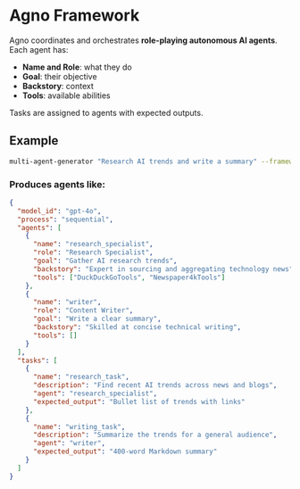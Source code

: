 # Agno Framework

Agno coordinates and orchestrates **role-playing autonomous AI agents**.
Each agent has:

- **Name and Role**: what they do
- **Goal**: their objective
- **Backstory**: context
- **Tools**: available abilities


Tasks are assigned to agents with expected outputs.

## Example

```bash
multi-agent-generator "Research AI trends and write a summary" --framework agno
```

### Produces agents like:
```json
{
  "model_id": "gpt-4o",
  "process": "sequential",
  "agents": [
    {
      "name": "research_specialist",
      "role": "Research Specialist",
      "goal": "Gather AI research trends",
      "backstory": "Expert in sourcing and aggregating technology news",
      "tools": ["DuckDuckGoTools", "Newspaper4kTools"]
    },
    {
      "name": "writer",
      "role": "Content Writer",
      "goal": "Write a clear summary",
      "backstory": "Skilled at concise technical writing",
      "tools": []
    }
  ],
  "tasks": [
    {
      "name": "research_task",
      "description": "Find recent AI trends across news and blogs",
      "agent": "research_specialist",
      "expected_output": "Bullet list of trends with links"
    },
    {
      "name": "writing_task",
      "description": "Summarize the trends for a general audience",
      "agent": "writer",
      "expected_output": "400-word Markdown summary"
    }
  ]
}
```